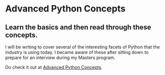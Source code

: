 # Advanced Python Concepts

## Learn the basics and then read through these concepts.

I will be writing to cover several of the interesting facets of Python that the industry is using today. I became aware of these after sitting down to prepare for an interview during my Masters program.

Do check it out at [Advanced Python Concepts](https://rajesh1993.github.io/Advanced-Python-Concepts/).

